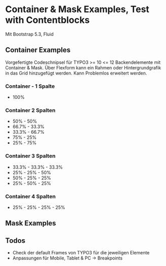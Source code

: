 # Container & Mask Examples, Test with Contentblocks
Mit Bootstrap 5.3, Fluid

## Container Examples
Vorgefertigte Codeschnipsel für TYPO3 >= 10 <= 12 Backendelemente mit Container & Mask.
Über Flexform kann ein Rahmen oder Hintergrundgrafik in das Grid hinzugefügt werden.
Kann Problemlos erweitert werden.

### Container - 1 Spalte
* 100%

###  Container 2 Spalten 
* 50% - 50%
* 66.7% - 33.3%
* 33.3% - 66.7%
* 75% - 25%
* 25% - 75%

 ### Container 3 Spalten 
* 33.3% - 33.3% - 33.3%
* 25% - 25% - 50%
* 50% - 25% - 25%
* 25% - 50% - 25%

### Container 4 Spalten     
* 25% - 25% - 25% - 25% 

## Mask Examples

## Todos 
* Check der default Frames von TYPO3 für die jeweiligen Elemente 
* Anpassungen für Mobile, Tablet & PC -> Breakpoints